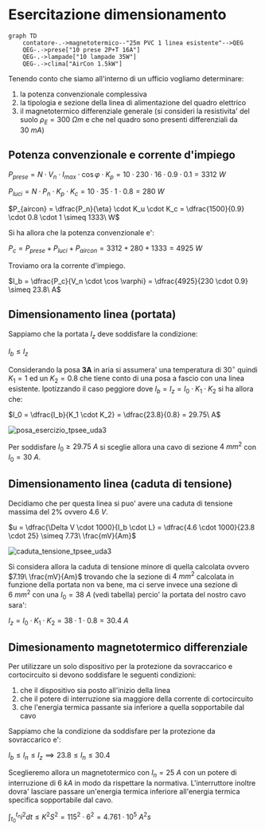 # Esercitazione dimensionamento  

```mermaid
graph TD
    contatore-.->magnetotermico--"25m PVC 1 linea esistente"-->QEG
    QEG-.->prese["10 prese 2P+T 16A"]
    QEG-.->lampade["10 lampade 35W"]
    QEG-.->clima["AirCon 1.5kW"]
```

Tenendo conto che siamo all'interno di un ufficio vogliamo determinare:  

1. la potenza convenzionale complessiva
2. la tipologia e sezione della linea di alimentazione del quadro elettrico
3. il magnetotermico differenziale generale (si consideri la resistivita' del suolo $\rho_E = 300\ \Omega m$ e che nel quadro sono presenti differenziali da $30\ mA$)


## Potenza convenzionale e corrente d'impiego  

$P_{prese} = N \cdot V_{n} \cdot I_{max} \cdot \cos \varphi \cdot K_p = 10 \cdot 230 \cdot 16 \cdot 0.9 \cdot 0.1 = 3312\ W$  

$P_{luci} = N \cdot P_n \cdot K_p \cdot K_c = 10 \cdot 35 \cdot 1 \cdot 0.8 = 280\ W$  

$P_{aircon} = \dfrac{P_n}{\eta} \cdot K_u \cdot K_c = \dfrac{1500}{0.9} \cdot 0.8 \cdot 1 \simeq 1333\ W$  

Si ha allora che la potenza convenzionale e':  

$P_c = P_{prese} + P_{luci} + P_{aircon} = 3312 + 280 + 1333 = 4925\ W$  

Troviamo ora la corrente d'impiego.  

$I_b = \dfrac{P_c}{V_n \cdot \cos \varphi} = \dfrac{4925}{230 \cdot 0.9} \simeq 23.8\ A$  


## Dimensionamento linea (portata)  

Sappiamo che la portata $I_z$ deve soddisfare la condizione:  

$I_b \le I_z$  

Considerando la posa **3A** in aria si assumera' una temperatura di $30^\circ$ quindi $K_1 = 1$ ed un $K_2 = 0.8$ che tiene conto di una posa a fascio con una linea esistente. Ipotizzando il caso peggiore dove $I_b = I_z = I_0 \cdot K_1 \cdot K_2$ si ha allora che:  

$I_0 = \dfrac{I_b}{K_1 \cdot K_2} = \dfrac{23.8}{0.8} = 29.75\ A$  

![posa_esercizio_tpsee_uda3](https://github.com/dennyb87/elettrotecnica-serale/assets/7195133/69b62a33-6b2c-4d25-9ed3-2084c735f4b8)  

Per soddisfare $I_0 \ge 29.75\ A$ si sceglie allora una cavo di sezione $4\ mm^2$ con $I_0 = 30\ A$.    


## Dimensionamento linea (caduta di tensione)  

Decidiamo che per questa linea si puo' avere una caduta di tensione massima del 2% ovvero $4.6\ V$.  

$u = \dfrac{\Delta V \cdot 1000}{I_b \cdot L} = \dfrac{4.6 \cdot 1000}{23.8 \cdot 25} \simeq 7.73\ \frac{mV}{Am}$  

![caduta_tensione_tpsee_uda3](https://github.com/dennyb87/elettrotecnica-serale/assets/7195133/cf0e154a-7a0f-45a8-b01b-fd94912faaef)  

Si considera allora la caduta di tensione minore di quella calcolata ovvero $7.19\ \frac{mV}{Am}$ trovando che la sezione di $4\ mm^2$ calcolata in funzione della portata non va bene, ma ci serve invece una sezione di $6\ mm^2$ con una $I_0 = 38\ A$ (vedi tabella) percio' la portata del nostro cavo sara':  

$I_z = I_0 \cdot K_1 \cdot K_2 = 38 \cdot 1 \cdot 0.8 = 30.4\ A$  

## Dimesionamento magnetotermico differenziale  

Per utilizzare un solo dispositivo per la protezione da sovraccarico e cortocircuito si devono soddisfare le seguenti condizioni:  

1. che il dispositivo sia posto all'inizio della linea
2. che il potere di interruzione sia maggiore della corrente di cortocircuito
3. che l'energia termica passante sia inferiore a quella sopportabile dal cavo

Sappiamo che la condizione da soddisfare per la protezione da sovraccarico e':  

$I_b \le I_n \le I_z \implies 23.8 \le I_n \le 30.4$  

Sceglieremo allora un magnetotermico con $I_n = 25\ A$ con un potere di interruzione di $6\ kA$ in modo da rispettare la normativa. L'interruttore inoltre dovra' lasciare passare un'energia termica inferiore all'energia termica specifica sopportabile dal cavo.  

$\int_{t_0}^{t_n} i^2dt \le K^2S^2 = 115^2\cdot 6^2 = 4.761 \cdot 10^5\ A^2s$  